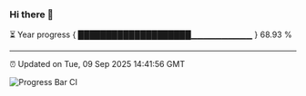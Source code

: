 ### Hi there 👋

⏳ Year progress { ████████████████████▁▁▁▁▁▁▁▁▁▁ } 68.93 %

---

⏰ Updated on Tue, 09 Sep 2025 14:41:56 GMT

![Progress Bar CI](https://github.com/IshwaranRudhara/GIT-ACTION/workflows/Progress%20Bar%20CI/badge.svg)
